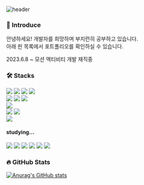 ![header](https://capsule-render.vercel.app/api?type=waving&text=Hello&color=auto)
  

  
### 🙌 Introduce
안녕하세요!
개발자를 희망하며 부지런히 공부하고 있습니다.<br>
아래 핀 목록에서 포트폴리오를 확인하실 수 있습니다.

2023.6.8 ~ 모션 액티비티 개발 재직중

  
### 🛠️ Stacks
<img src="https://img.shields.io/badge/html5-E34F26?style=for-the-badge&logo=html5&logoColor=white"> <img src="https://img.shields.io/badge/css-1572B6?style=for-the-badge&logo=css3&logoColor=white"> <img src="https://img.shields.io/badge/javascript-F7DF1E?style=for-the-badge&logo=javascript&logoColor=black"> <img src="https://img.shields.io/badge/jquery-0769AD?style=for-the-badge&logo=jquery&logoColor=white"> 
<br><img src="https://img.shields.io/badge/react-61DAFB?style=for-the-badge&logo=react&logoColor=black"> <img src="https://img.shields.io/badge/typescript-3178C6?style=for-the-badge&logo=typescript&logoColor=black"> <img src="https://img.shields.io/badge/node.js-339933?style=for-the-badge&logo=nodedotjs&logoColor=white"> 
<br><img src="https://img.shields.io/badge/wordpress-21759B?style=for-the-badge&logo=wordpress&logoColor=white"> 
<br><img src="https://img.shields.io/badge/github-181717?style=for-the-badge&logo=github&logoColor=white"> <img src="https://img.shields.io/badge/git-F05032?style=for-the-badge&logo=git&logoColor=white"> 
<br><img src="https://img.shields.io/badge/photoshop-31A8FF?style=for-the-badge&logo=adobephotoshop&logoColor=white">

#### studying...
<img src="https://img.shields.io/badge/python-3776AB?style=for-the-badge&logo=python&logoColor=white"> <img src="https://img.shields.io/badge/sass-CC6699?style=for-the-badge&logo=sass&logoColor=white">
<img src="https://img.shields.io/badge/redux-764ABC?style=for-the-badge&logo=redux&logoColor=white"> <img src="https://img.shields.io/badge/recoil-3578E5?style=for-the-badge&logo=recoil&logoColor=white">
<img src="https://img.shields.io/badge/passport-01FFF5?style=for-the-badge&logo=passport&logoColor=black"> <img src="https://img.shields.io/badge/socketdotio-010101?style=for-the-badge&logo=socketdotio&logoColor=white">


### 🔥 GitHub Stats
[![Anurag's GitHub stats](https://github-readme-stats.vercel.app/api?username=parkyangji&show_icons=true)](https://github.com/anuraghazra/github-readme-stats)
  

